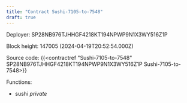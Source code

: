 ```yaml
---
title: "Contract Sushi-7105-to-7548"
draft: true
---
```

Deployer: SP28NB976TJHHGF4218KT194NPWP9N1X3WY516Z1P


 



Block height: 147005 (2024-04-19T20:52:54.000Z)

Source code: {{<contractref "Sushi-7105-to-7548" SP28NB976TJHHGF4218KT194NPWP9N1X3WY516Z1P Sushi-7105-to-7548>}}

Functions:

* sushi _private_
